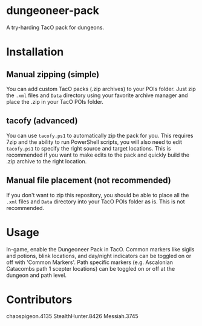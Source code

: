# dungeoneer-pack
A try-harding TacO pack for dungeons.

# Installation
## Manual zipping (simple)
You can add custom TacO packs (.zip archives) to your POIs folder. Just zip the `.xml` files and `Data` directory using your favorite archive manager and place the .zip in your TacO POIs folder.

## tacofy (advanced)
You can use `tacofy.ps1` to automatically zip the pack for you. This requires 7zip and the ability to run PowerShell scripts, you will also need to edit `tacofy.ps1` to specify the right source and target locations. This is recommended if you want to make edits to the pack and quickly build the .zip archive to the right location.

## Manual file placement (not recommended)
If you don't want to zip this repository, you should be able to place all the `.xml` files and `Data` directory into your TacO POIs folder as is. This is not recommended.

# Usage
In-game, enable the Dungeoneer Pack in TacO. Common markers like sigils and potions, blink locations, and day/night indicators can be toggled on or off with 'Common Markers'. Path specific markers (e.g. Ascalonian Catacombs path 1 scepter locations) can be toggled on or off at the dungeon and path level.

# Contributors
chaospigeon.4135
StealthHunter.8426
Messiah.3745